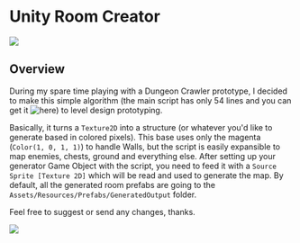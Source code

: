 # Unity Room Creator
![](https://i.imgur.com/iUR6DSI.png)
## Overview
During my spare time playing with a Dungeon Crawler prototype, I decided to make this simple algorithm (the main script has only 54 lines and you can get it ![here](https://github.com/lcrabbit/unity-room-creator/blob/master/Assets/Scripts/RoomGenerator.cs)) to level design prototyping.

Basically, it turns a `Texture2D` into a structure (or whatever you'd like to generate based in colored pixels).
This base uses only the magenta (`Color(1, 0, 1, 1)`) to handle Walls, but the script is easily expansible to map enemies, chests, ground and everything else.
After setting up your generator Game Object with the script, you need to feed it with a `Source Sprite [Texture 2D]` which will be read and used to generate the map. By default, all the generated room prefabs are going to the `Assets/Resources/Prefabs/GeneratedOutput` folder.

Feel free to suggest or send any changes, thanks.

![](https://i.imgur.com/GPvEfKP.png)
